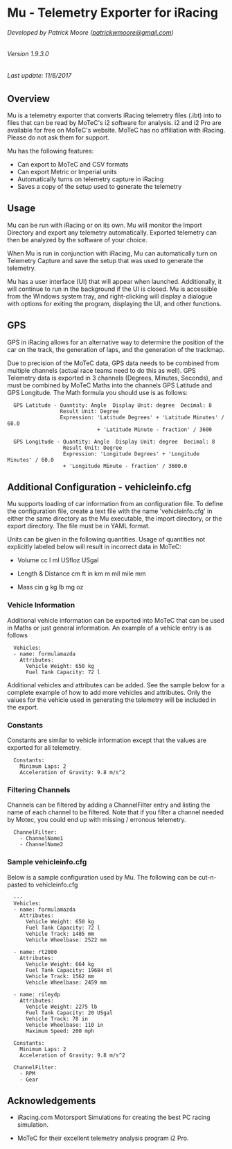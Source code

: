 # Mu - Telemetry Exporter for iRacing
###### Developed by Patrick Moore (patrickwmoore@gmail.com)
###### Version 1.9.3.0
###### Last update: 11/6/2017


Overview
------------------------------------------------------------------------------
Mu is a telemetry exporter that converts iRacing telemetry files (.ibt) into
to files that can be read by MoTeC's i2 software for analysis. i2 and i2 Pro
are available for free on MoTeC's website. MoTeC has no affiliation with
iRacing. Please do not ask them for support.

Mu has the following features:
 - Can export to MoTeC and CSV formats
 - Can export Metric or Imperial units
 - Automatically turns on telemetry capture in iRacing
 - Saves a copy of the setup used to generate the telemetry


Usage
------------------------------------------------------------------------------
Mu can be run with iRacing or on its own.  Mu will monitor the Import 
Directory and export any telemetry automatically. Exported telemetry can then
be analyzed by the software of your choice.

When Mu is run in conjunction with iRacing, Mu can automatically turn on
Telemetry Capture and save the setup that was used to generate the telemetry. 

Mu has a user interface (UI) that will appear when launched. Additionally, it
will continue to run in the background if the UI is closed. Mu is accessible
from the Windows system tray, and right-clicking will display a dialogue with
options for exiting the program, displaying the UI, and other functions.


GPS
------------------------------------------------------------------------------
GPS in iRacing allows for an alternative way to determine the position of the
car on the track, the generation of laps, and the generation of the trackmap.

Due to precision of the MoTeC data, GPS data needs to be combined from
multiple channels (actual race teams need to do this as well).  GPS Telemetry 
data is exported in 3 channels (Degrees, Minutes, Seconds), and must be 
combined by MoTeC Maths into the channels GPS Latitude and GPS Longitude.  The 
Math formula you should use is as follows:

```
  GPS Latitude - Quantity: Angle  Display Unit: degree  Decimal: 8 
                 Result Unit: Degree
				 Expression: 'Latitude Degrees' + 'Latitude Minutes' / 60.0 
				             + 'Latitude Minute - fraction' / 3600
  
  GPS Longitude - Quantity: Angle  Display Unit: degree  Decimal: 8 
                  Result Unit: Degree
			      Expression: 'Longitude Degrees' + 'Longitude Minutes' / 60.0 
				  + 'Longitude Minute - fraction' / 3600.0
```


Additional Configuration - vehicleinfo.cfg
------------------------------------------------------------------------------
Mu supports loading of car information from an configuration file.  To
define the configuration file, create a text file with the name 
'vehicleinfo.cfg' in either the same directory as the Mu executable, the 
import directory, or the export directory.  The file must be in YAML format.

Units can be given in the following quantities. Usage of quantities not 
explicitly labeled below will result in incorrect data in MoTeC:

- Volume
  cc
  l
  ml
  USfloz
  USgal
  
- Length & Distance
  cm
  ft
  in
  km
  m
  mil
  mile
  mm
  
- Mass
  cin
  g
  kg
  lb
  mg
  oz


### Vehicle Information

Additional vehicle information can be exported into MoTeC that can be used in
Maths or just general information.  An example of a vehicle entry is as follows

```
  Vehicles:
  - name: formulamazda
    Attributes:
      Vehicle Weight: 650 kg
      Fuel Tank Capacity: 72 l
```

Additional vehicles and attributes can be added.  See the sample below for a
complete example of how to add more vehicles and attributes.  Only the values
for the vehicle used in generating the telemetry will be included in the export.


### Constants

Constants are similar to vehicle information except that the values are exported
for all telemetry.

```
  Constants:
    Minimum Laps: 2
    Acceleration of Gravity: 9.8 m/s^2
```


### Filtering Channels

Channels can be filtered by adding a ChannelFilter entry and listing the name
of each channel to be filtered.  Note that if you filter a channel needed by
Motec, you could end up with missing / erronous telemetry.

```
  ChannelFilter:
    - ChannelName1
    - ChannelName2
```


### Sample vehicleinfo.cfg

Below is a sample configuration used by Mu.  The following can be cut-n-pasted
to vehicleinfo.cfg

```
  ---
  Vehicles:
  - name: formulamazda
    Attributes:
      Vehicle Weight: 650 kg
      Fuel Tank Capacity: 72 l
      Vehicle Track: 1485 mm
      Vehicle Wheelbase: 2522 mm

  - name: rt2000
    Attributes:
      Vehicle Weight: 664 kg
      Fuel Tank Capacity: 19684 ml
      Vehicle Track: 1562 mm
      Vehicle Wheelbase: 2459 mm

  - name: rileydp
    Attributes:
      Vehicle Weight: 2275 lb
      Fuel Tank Capacity: 20 USgal
      Vehicle Track: 78 in
      Vehicle Wheelbase: 110 in
      Maximum Speed: 200 mph

  Constants:
    Minimum Laps: 2
    Acceleration of Gravity: 9.8 m/s^2
    
  ChannelFilter:
    - RPM
    - Gear
```


Acknowledgements
------------------------------------------------------------------------------
- iRacing.com Motorsport Simulations for creating the best PC racing
  simulation.
  
- MoTeC for their excellent telemetry analysis program i2 Pro.
